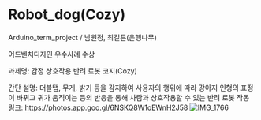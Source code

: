 # Robot_dog(Cozy)
Arduino_term_project / 남원정, 최길튼(은행나무)

어드벤처디자인 우수사례 수상


과제명: 감정 상호작용 반려 로봇 코지(Cozy)

간단 설명: 더블탭, 무게, 밝기 등을 감지하여 사용자의 행위에 따라 강아지 인형의 표정이 바뀌고 귀가 움직이는 등의 반응을 통해
          사람과 상호작용할 수 있는 반려 로봇
작동 링크: https://photos.app.goo.gl/6NSKQ8W1oEWnH2J58
![IMG_1766](https://user-images.githubusercontent.com/84652886/181711040-1ecc8879-06da-44c8-8f83-1072a46109e6.jpg)
